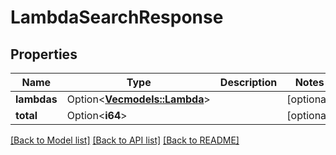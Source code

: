 # LambdaSearchResponse

## Properties

Name | Type | Description | Notes
------------ | ------------- | ------------- | -------------
**lambdas** | Option<[**Vec<models::Lambda>**](Lambda.md)> |  | [optional]
**total** | Option<**i64**> |  | [optional]

[[Back to Model list]](../README.md#documentation-for-models) [[Back to API list]](../README.md#documentation-for-api-endpoints) [[Back to README]](../README.md)


